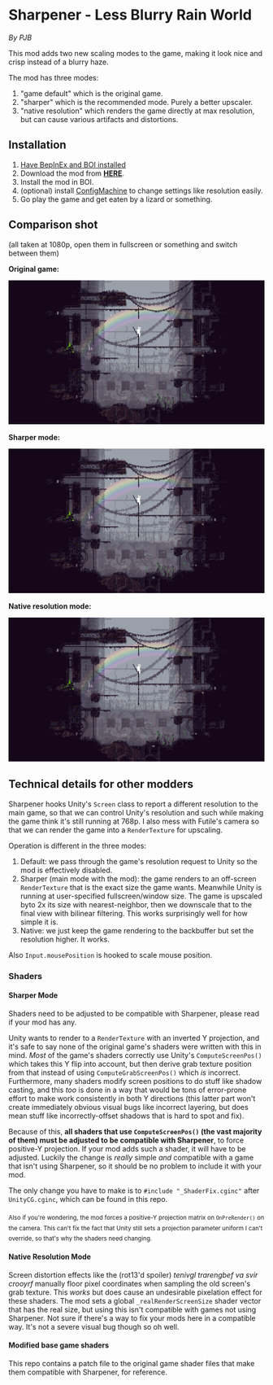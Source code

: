 # Sharpener - Less Blurry Rain World
*By PJB*

This mod adds two new scaling modes to the game, making it look nice and crisp instead of a blurry haze.

The mod has three modes:
1. "game default" which is the original game.
2. "sharper" which is the recommended mode. Purely a better upscaler.
3. "native resolution" which renders the game directly at max resolution, but can cause various artifacts and distortions.

## Installation

1. [Have BepInEx and BOI installed](https://www.raindb.net/tutorials.html)
2. Download the mod from **[HERE](https://github.com/PJB3005/RainWorldMods/releases/download/sharpener-0.1.0/Sharpener.dll)**.
3. Install the mod in BOI.
4. (optional) install [ConfigMachine](https://drive.google.com/file/d/1NIE8conaoI1OOHevi4K9tvOG4v-NIfYf/view) to change settings like resolution easily.
5. Go play the game and get eaten by a lizard or something.

## Comparison shot

(all taken at 1080p, open them in fullscreen or something and switch between them)

**Original game:**

![](ScreenshotDefault.png)

**Sharper mode:**

![](ScreenshotSharper.png)

**Native resolution mode:**

![](ScreenshotNative.png)

## Technical details for other modders

Sharpener hooks Unity's `Screen` class to report a different resolution to the main game, so that we can control Unity's resolution and such while making the game think it's still running at 768p. I also mess with Futile's camera so that we can render the game into a `RenderTexture` for upscaling.

Operation is different in the three modes:
1. Default: we pass through the game's resolution request to Unity so the mod is effectively disabled.
2. Sharper (main mode with the mod): the game renders to an off-screen `RenderTexture` that is the exact size the game wants. Meanwhile Unity is running at user-specified fullscreen/window size. The game is upscaled byto 2x its size with nearest-neighbor, then we downscale that to the final view with bilinear filtering. This works surprisingly well for how simple it is.
3. Native: we just keep the game rendering to the backbuffer but set the resolution higher. It works.

Also `Input.mousePosition` is hooked to scale mouse position.

### Shaders

#### Sharper Mode

Shaders need to be adjusted to be compatible with Sharpener, please read if your mod has any.

Unity wants to render to a `RenderTexture` with an inverted Y projection, and it's safe to say none of the original game's shaders were written with this in mind. *Most* of the game's shaders correctly use Unity's `ComputeScreenPos()` which takes this Y flip into account, but then derive grab texture position from that instead of using `ComputeGrabScreenPos()` which *is* incorrect. Furthermore, many shaders modify screen positions to do stuff like shadow casting, and this *too* is done in a way that would be tons of error-prone effort to make work consistently in both Y directions (this latter part won't create immediately obvious visual bugs like incorrect layering, but does mean stuff like incorrectly-offset shadows that is hard to spot and fix).

Because of this, **all shaders that use `ComputeScreenPos()` (the vast majority of them) must be adjusted to be compatible with Sharpener**, to force positive-Y projection. If your mod adds such a shader, it will have to be adjusted. Luckily the change is *really* simple *and* compatible with a game that isn't using Sharpener, so it should be no problem to include it with your mod.

The only change you have to make is to `#include "_ShaderFix.cginc"` after `UnityCG.cginc`, which can be found in this repo.

<sub>Also if you're wondering, the mod forces a positive-Y projection matrix on `OnPreRender()` on the camera. This can't fix the fact that Unity still sets a projection parameter uniform I can't override, so that's why the shaders need changing.</sub>

#### Native Resolution Mode

Screen distortion effects like the (rot13'd spoiler) *tenivgl trarengbef va svir crooyrf* manually floor pixel coordinates when sampling the old screen's grab texture. This *works* but does cause an undesirable pixelation effect for these shaders. The mod sets a global `_realRenderScreenSize` shader vector that has the real size, but using this isn't compatible with games not using Sharpener. Not sure if there's a way to fix your mods here in a compatible way. It's not a severe visual bug though so oh well.

#### Modified base game shaders

This repo contains a patch file to the original game shader files that make them compatible with Sharpener, for reference.
